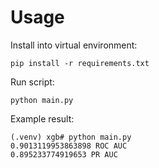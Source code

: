 # Usage

Install into virtual environment:

	pip install -r requirements.txt
	
Run script:

	python main.py
	
Example result:

```
(.venv) xgb# python main.py
0.9013119953863898 ROC AUC
0.895233774919653 PR AUC
```
